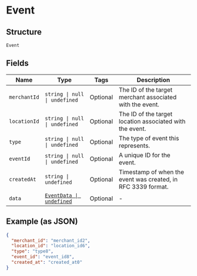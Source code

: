 <!-- Optimized: 2025-10-06 -->
<!-- RPM: 1.6.2.1.1.6.2.1_event_20251006 -->
<!-- Session: E2E RPM DNA Application -->
<!-- AOM: RND (Reggie & Dro) -->
<!-- COI: TECHNOLOGY -->
<!-- RPM: HIGH -->
<!-- ACTION: BUILD -->


# Event

## Structure

`Event`

## Fields

| Name | Type | Tags | Description |
|  --- | --- | --- | --- |
| `merchantId` | `string \| null \| undefined` | Optional | The ID of the target merchant associated with the event. |
| `locationId` | `string \| null \| undefined` | Optional | The ID of the target location associated with the event. |
| `type` | `string \| null \| undefined` | Optional | The type of event this represents. |
| `eventId` | `string \| null \| undefined` | Optional | A unique ID for the event. |
| `createdAt` | `string \| undefined` | Optional | Timestamp of when the event was created, in RFC 3339 format. |
| `data` | [`EventData \| undefined`](../../doc/models/event-data.md) | Optional | - |

## Example (as JSON)

```json
{
  "merchant_id": "merchant_id2",
  "location_id": "location_id6",
  "type": "type8",
  "event_id": "event_id8",
  "created_at": "created_at0"
}
```
